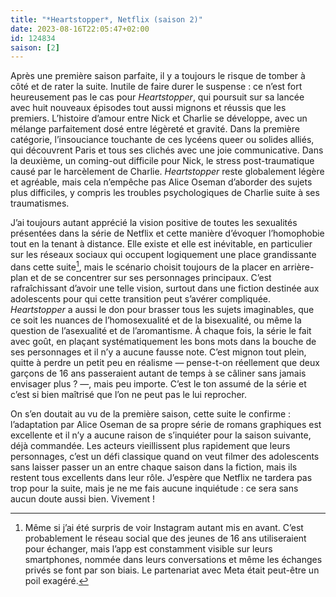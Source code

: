 ```yaml
---
title: "*Heartstopper*, Netflix (saison 2)"
date: 2023-08-16T22:05:47+02:00
id: 124834 
saison: [2]
---
```


Après une première saison parfaite, il y a toujours le risque de tomber à côté et de rater la suite. Inutile de faire durer le suspense : ce n’est fort heureusement pas le cas pour *Heartstopper*, qui poursuit sur sa lancée avec huit nouveaux épisodes tout aussi mignons et réussis que les premiers. L’histoire d’amour entre Nick et Charlie se développe, avec un mélange parfaitement dosé entre légèreté et gravité. Dans la première catégorie, l’insouciance touchante de ces lycéens queer ou solides alliés, qui découvrent Paris et tous ses clichés avec une joie communicative. Dans la deuxième, un coming-out difficile pour Nick, le stress post-traumatique causé par le harcèlement de Charlie. *Heartstopper* reste globalement légère et agréable, mais cela n’empêche pas Alice Oseman d’aborder des sujets plus difficiles, y compris les troubles psychologiques de Charlie suite à ses traumatismes. 

J’ai toujours autant apprécié la vision positive de toutes les sexualités présentées dans la série de Netflix et cette manière d’évoquer l’homophobie tout en la tenant à distance. Elle existe et elle est inévitable, en particulier sur les réseaux sociaux qui occupent logiquement une place grandissante dans cette suite[^1], mais le scénario choisit toujours de la placer en arrière-plan et de se concentrer sur ses personnages principaux. C’est rafraîchissant d’avoir une telle vision, surtout dans une fiction destinée aux adolescents pour qui cette transition peut s’avérer compliquée. *Heartstopper* a aussi le don pour brasser tous les sujets imaginables, que ce soit les nuances de l’homosexualité et de la bisexualité, ou même la question de l’asexualité et de l’aromantisme. À chaque fois, la série le fait avec goût, en plaçant systématiquement les bons mots dans la bouche de ses personnages et il n’y a aucune fausse note. C’est mignon tout plein, quitte à perdre un petit peu en réalisme — pense-t-on réellement que deux garçons de 16 ans passeraient autant de temps à se câliner sans jamais envisager plus ? —, mais peu importe. C’est le ton assumé de la série et c’est si bien maîtrisé que l’on ne peut pas le lui reprocher.

On s’en doutait au vu de la première saison, cette suite le confirme : l’adaptation par Alice Oseman de sa propre série de romans graphiques est excellente et il n’y a aucune raison de s’inquiéter pour la saison suivante, déjà commandée. Les acteurs vieillissent plus rapidement que leurs personnages, c’est un défi classique quand on veut filmer des adolescents sans laisser passer un an entre chaque saison dans la fiction, mais ils restent tous excellents dans leur rôle. J’espère que Netflix ne tardera pas trop pour la suite, mais je ne me fais aucune inquiétude : ce sera sans aucun doute aussi bien. Vivement ! 


[^1]: Même si j’ai été surpris de voir Instagram autant mis en avant. C’est probablement le réseau social que des jeunes de 16 ans utiliseraient pour échanger, mais l’app est constamment visible sur leurs smartphones, nommée dans leurs conversations et même les échanges privés se font par son biais. Le partenariat avec Meta était peut-être un poil exagéré.